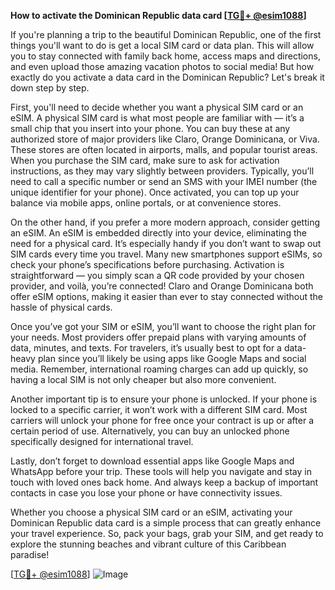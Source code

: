 **How to activate the Dominican Republic data card [[TG💪+ @esim1088](https://t.me/s/esim1088)]**

If you're planning a trip to the beautiful Dominican Republic, one of the first things you'll want to do is get a local SIM card or data plan. This will allow you to stay connected with family back home, access maps and directions, and even upload those amazing vacation photos to social media! But how exactly do you activate a data card in the Dominican Republic? Let's break it down step by step.

First, you'll need to decide whether you want a physical SIM card or an eSIM. A physical SIM card is what most people are familiar with — it’s a small chip that you insert into your phone. You can buy these at any authorized store of major providers like Claro, Orange Dominicana, or Viva. These stores are often located in airports, malls, and popular tourist areas. When you purchase the SIM card, make sure to ask for activation instructions, as they may vary slightly between providers. Typically, you’ll need to call a specific number or send an SMS with your IMEI number (the unique identifier for your phone). Once activated, you can top up your balance via mobile apps, online portals, or at convenience stores.

On the other hand, if you prefer a more modern approach, consider getting an eSIM. An eSIM is embedded directly into your device, eliminating the need for a physical card. It’s especially handy if you don’t want to swap out SIM cards every time you travel. Many new smartphones support eSIMs, so check your phone’s specifications before purchasing. Activation is straightforward — you simply scan a QR code provided by your chosen provider, and voilà, you’re connected! Claro and Orange Dominicana both offer eSIM options, making it easier than ever to stay connected without the hassle of physical cards.

Once you’ve got your SIM or eSIM, you’ll want to choose the right plan for your needs. Most providers offer prepaid plans with varying amounts of data, minutes, and texts. For travelers, it’s usually best to opt for a data-heavy plan since you’ll likely be using apps like Google Maps and social media. Remember, international roaming charges can add up quickly, so having a local SIM is not only cheaper but also more convenient.

Another important tip is to ensure your phone is unlocked. If your phone is locked to a specific carrier, it won’t work with a different SIM card. Most carriers will unlock your phone for free once your contract is up or after a certain period of use. Alternatively, you can buy an unlocked phone specifically designed for international travel.

Lastly, don’t forget to download essential apps like Google Maps and WhatsApp before your trip. These tools will help you navigate and stay in touch with loved ones back home. And always keep a backup of important contacts in case you lose your phone or have connectivity issues.

Whether you choose a physical SIM card or an eSIM, activating your Dominican Republic data card is a simple process that can greatly enhance your travel experience. So, pack your bags, grab your SIM, and get ready to explore the stunning beaches and vibrant culture of this Caribbean paradise!

[[TG💪+ @esim1088](https://t.me/s/esim1088)] ![Image](https://i.postimg.cc/Y0z9fWf4/image.png)